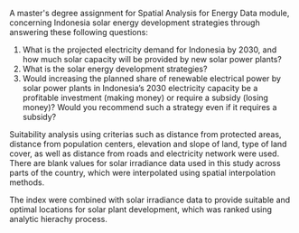 A master's degree assignment for Spatial Analysis for Energy Data module, concerning
Indonesia solar energy development strategies through answering these following questions:

1) What is the projected electricity demand for Indonesia by 2030, and how much solar capacity
   will be provided by new solar power plants?
2) What is the solar energy development strategies?
3) Would increasing the planned share of renewable electrical power by solar power plants in
   Indonesia’s 2030 electricity capacity be a profitable investment (making money) or require a
   subsidy (losing money)? Would you recommend such a strategy even if it requires a subsidy?

Suitability analysis using criterias such as distance from protected areas, distance from 
population centers, elevation and slope of land, type of land cover, as well as distance from 
roads and electricity network were used. There are blank values for solar irradiance data used 
in this study across parts of the country, which were interpolated using spatial interpolation 
methods. 

The index were combined with solar irradiance data to provide suitable and optimal 
locations for solar plant development, which was ranked using analytic hierachy process.
